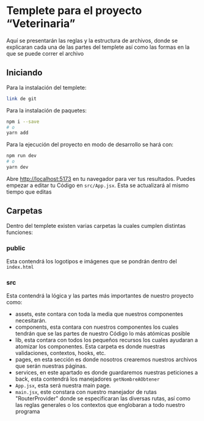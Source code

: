 # Templete para el proyecto “Veterinaria”

Aquí se presentarán las reglas y la estructura de archivos, donde se explicaran cada una de las partes del templete así como las formas en la que se puede correr el archivo

## Iniciando

Para la instalación del templete:

```bash
link de git
```

Para la instalación de paquetes:
```bash
npm i --save
# o
yarn add
```

Para la ejecución del proyecto en modo de desarrollo se hará con:

```bash
npm run dev
# o
yarn dev
```

Abre [http://localhost:5173](http://localhost:5173) en tu navegador para ver tus resultados.
Puedes empezar a editar tu Código en `src/App.jsx`. Esta se actualizará al mismo tiempo que editas

## Carpetas
Dentro del templete existen varias carpetas la cuales cumplen distintas funciones:
### public
Esta contendrá los logotipos e imágenes que se pondrán dentro del `index.html`
### src
Esta contendrá la lógica y las partes más importantes de nuestro proyecto como:
- assets, este contara con toda la media que nuestros componentes necesitarán.
- components, esta contara con nuestros componentes los cuales tendrán que se las partes de nuestro Código lo más atómicas posible
- lib, esta contara con todos los pequeños recursos los cuales ayudaran a atomizar los componentes. Esta carpeta es donde nuestras validaciones, contextos, hooks, etc.
- pages, en esta sección es donde nosotros crearemos nuestros archivos que serán nuestras páginas.
- services, en este apartado es donde guardaremos nuestras peticiones a back, esta contendrá los manejadores `getNombreAObtener`
- `App.jsx`, esta será nuestra main page.
- `main.jsx`, este constara con nuestro manejador de rutas "RouterProvider" donde se especificaran las diversas rutas, así como las reglas generales o los contextos que englobaran a todo nuestro programa



